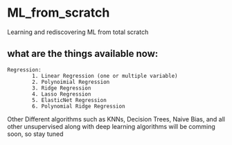 # ML_from_scratch
Learning and rediscovering ML from total scratch

## what are the things available now:
```
Regression:
        1. Linear Regression (one or multiple variable)
        2. Polynoimial Regression
        3. Ridge Regression
        4. Lasso Regression
        5. ElasticNet Regression
        6. Polynomial Ridge Regression
```

Other Different algorithms such as KNNs, Decision Trees, 
Naive Bias, and all other unsupervised along with deep
learning algorithms will be comming soon, so stay tuned


